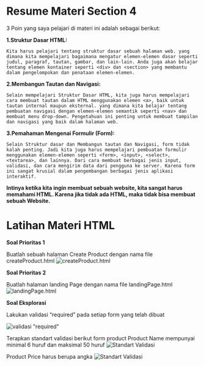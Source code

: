 # Resume Materi Section 4

3 Poin yang saya pelajari di materi ini adalah sebagai berikut: 


**1.Struktur Dasar HTML:**

    Kita harus pelajari tentang struktur dasar sebuah halaman web. yang dimana kita mempelajari bagaimana mengatur elemen-elemen dasar seperti judul, paragraf, tautan, gambar, dan lain-lain. Anda juga akan belajar tentang elemen kontainer seperti <div> dan <section> yang membantu dalam pengelompokan dan penataan elemen-elemen.

**2.Membangun Tautan dan Navigasi:**

    Selain mempelajari Struktur Dasar HTML, kita juga harus mempelajari cara membuat tautan dalam HTML menggunakan elemen <a>, baik untuk tautan internal maupun eksternal. yang dimana kita belajar tentang pembuatan navigasi dengan elemen-elemen semantik seperti <nav> dan membuat menu drop-down. Pengetahuan ini penting untuk membuat tampilan dan navigasi yang baik dalam halaman web.


**3.Pemahaman Mengenai Formulir (Form):**

    Selain Struktur dasar dan Membangun tautan dan Navigasi, form tidak kalah penting. Jadi kita juga harus mempelajari pembuatan formulir menggunakan elemen-elemen seperti <form>, <input>, <select>, <textarea>, dan lainnya. Dari cara membuat berbagai jenis input, validasi, dan cara mengirim data dari pengguna ke server. Karena form ini sangat krusial dalam pengembangan berbagai jenis aplikasi interaktif.


**Intinya ketika kita ingin membuat sebuah website, kita sangat harus memahami HTML. Karena jika tidak ada HTML, maka tidak bisa membuat sebuah Website.**

# Latihan Materi HTML

**Soal Prioritas 1** 

Buatlah sebuah halaman Create Product dengan nama file createProduct.html
![createProduct.html](https://github.com/yuumens/react_Ahmad-Rizky-Has/blob/feat/HTML/04_HTML/ScreenShots/CreateProduct.png)

**Soal Prioritas 2**

Buatlah halaman landing Page dengan nama file landingPage.html
![landingPage.html](https://github.com/yuumens/react_Ahmad-Rizky-Has/blob/feat/HTML/04_HTML/ScreenShots/LandingPage.png)

**Soal Eksplorasi**

Lakukan validasi “required” pada setiap form yang telah dibuat

![validasi "required"](https://github.com/yuumens/react_Ahmad-Rizky-Has/blob/feat/HTML/04_HTML/ScreenShots/Required.png)


Terapkan standart validasi berikut
form product Product Name mempunyai minimal 6 huruf dan maksimal 50 huruf
![Standart Validasi](https://github.com/yuumens/react_Ahmad-Rizky-Has/blob/feat/HTML/04_HTML/ScreenShots/Validasi%20Product%20Name.png)


Product Price harus berupa angka
![Standart Validasi](https://github.com/yuumens/react_Ahmad-Rizky-Has/blob/feat/HTML/04_HTML/ScreenShots/Validasi%20Product%20Price.png)


